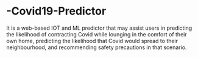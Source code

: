 # -Covid19-Predictor
It is a web-based IOT and ML predictor that may assist users in predicting the likelihood of contracting Covid while lounging in the comfort of their own home, predicting the likelihood that Covid would spread to their neighbourhood, and recommending safety precautions in that scenario.
